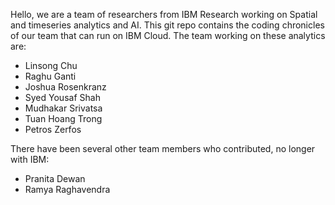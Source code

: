 Hello, we are a team of researchers from IBM Research working on Spatial and timeseries analytics and AI. This git repo contains the coding chronicles of our team that can run on IBM Cloud. The team working on these analytics are:

* Linsong Chu
* Raghu Ganti
* Joshua Rosenkranz
* Syed Yousaf Shah
* Mudhakar Srivatsa
* Tuan Hoang Trong
* Petros Zerfos

There have been several other team members who contributed, no longer with IBM:
* Pranita Dewan
* Ramya Raghavendra

<!---
stuser-ibm/stuser-ibm is a ✨ special ✨ repository because its `README.md` (this file) appears on your GitHub profile.
You can click the Preview link to take a look at your changes.
--->

